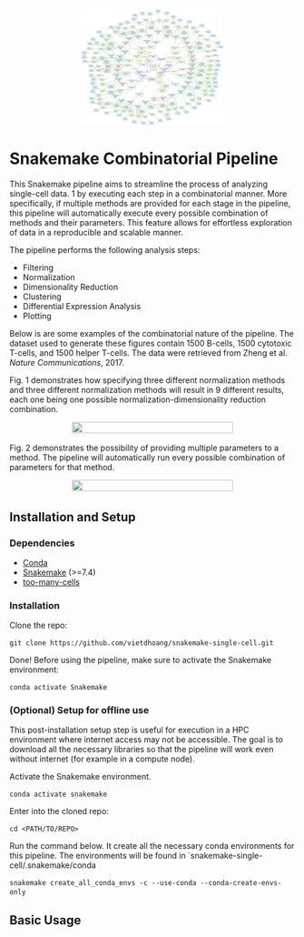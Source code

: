 <p align="center">
  <img src="https://github.com/vietdhoang/snakemake-single-cell/blob/40422305810c90e2b1b0cbaafc2413bc4530983c/img/dag_one_sample.svg" width=50% height=50%>
</p>

# Snakemake Combinatorial Pipeline

This Snakemake pipeline aims to streamline the process of analyzing single-cell data.   1 
by executing each step in a combinatorial manner. More specifically, if multiple
methods are provided for each stage in the pipeline, this pipeline will automatically 
execute every possible combination  of methods and their parameters. This feature allows 
for effortless exploration of data in a reproducible and scalable manner.

The pipeline performs the following analysis steps:
* Filtering
* Normalization
* Dimensionality Reduction
* Clustering
* Differential Expression Analysis
* Plotting

Below is are some examples of the combinatorial nature of the pipeline. The dataset
used to generate these figures contain 1500 B-cells, 1500 cytotoxic T-cells, and
1500 helper T-cells. The data were retrieved from 
Zheng et al. *Nature Communications*, 2017.

Fig. 1 demonstrates how specifying three different normalization methods and three 
different normalization methods will result in 9 different results, each one being one 
possible normalization-dimensionality reduction combination.

<p align="center">
  <img src="https://github.com/vietdhoang/snakemake-single-cell/blob/40422305810c90e2b1b0cbaafc2413bc4530983c/img/combinatorial_method.svg" width=75% height=50%>
</p>

Fig. 2 demonstrates the possibility of providing multiple parameters to a method. The
pipeline will automatically run every possible combination of parameters for that method.

<p align="center">
  <img src="https://github.com/vietdhoang/snakemake-single-cell/blob/51ed4eca04327e48a097c6fae04e2d80d9e31bb2/img/combinatorial_param.svg" width=75% height=50%>
</p>

## Installation and Setup
### Dependencies
* [Conda](https://docs.conda.io/en/latest/)
* [Snakemake](https://snakemake.readthedocs.io/en/stable/) (>=7.4)
* [too-many-cells](https://gregoryschwartz.github.io/too-many-cells/)

### Installation
Clone the repo:
```
git clone https://github.com/vietdhoang/snakemake-single-cell.git
```
Done! Before using the pipeline, make sure to activate the Snakemake environment:
```
conda activate Snakemake
```
### (Optional) Setup for offline use
This post-installation setup step is useful for execution in a HPC environment where internet 
access may not be accessible. The goal is to download all the necessary libraries so that the
pipeline will work even without internet (for example in a compute node).

Activate the Snakemake environment.
```
conda activate snakemake
```
Enter into the cloned repo:
```
cd <PATH/TO/REPO>
```
Run the command below. It create all the necessary conda environments for this
pipeline. The environments will be found in `snakemake-single-cell/.snakemake/conda
```
snakemake create_all_conda_envs -c --use-conda --conda-create-envs-only
```
## Basic Usage
